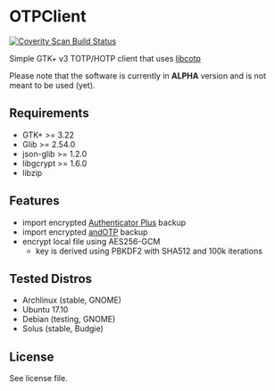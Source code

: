 # OTPClient
<a href="https://scan.coverity.com/projects/paolostivanin-otpclient">
  <img alt="Coverity Scan Build Status"
       src="https://scan.coverity.com/projects/12749/badge.svg"/>
</a>

Simple GTK+ v3 TOTP/HOTP client that uses [libcotp](https://github.com/paolostivanin/libcotp)

Please note that the software is currently in **ALPHA** version and is not meant to be used (yet).

## Requirements
- GTK+      >= 3.22
- Glib      >= 2.54.0
- json-glib >= 1.2.0
- libgcrypt >= 1.6.0
- libzip

## Features
- import encrypted [Authenticator Plus](https://www.authenticatorplus.com/) backup
- import encrypted [andOTP](https://github.com/flocke/andOTP) backup
- encrypt local file using AES256-GCM
  - key is derived using PBKDF2 with SHA512 and 100k iterations

## Tested Distros
- Archlinux (stable, GNOME)
- Ubuntu 17.10
- Debian (testing, GNOME)
- Solus (stable, Budgie)

## License
See license file.
 
